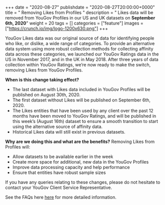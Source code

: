 +++
date = "2020-08-27"
publishdate = "2020-08-27T20:00:00+0000"
title = " Removing Likes from Profiles "
description = " Likes data will be removed from YouGov Profiles in our US and UK datasets on **September 6th, 2020**"
weight = 20
tags = []
categories = ["feature"]
images = ["https://crunch.io/img/logo-1200x630.png"]
+++


YouGov Likes data was our original source of data for identifying people who like, or dislike, a wide range of categories. To provide an alternative data system using more robust collection methods for collecting affinity data across these categories, we launched our YouGov Ratings data in the US in November 2017, and in the UK in May 2018. After three years of data collection within YouGov Ratings, we’re now ready to make the switch, removing Likes from YouGov Profiles.


**When is this change taking effect?** 
- The last dataset with Likes data included in YouGov Profiles will be published on August 30th, 2020. 
- The first dataset without Likes will be published on September 6th, 2020.
- The Likes entities that have been used by any client over the past 12 months have been moved to YouGov Ratings, and will be published in this week’s (August 16th) dataset to ensure a smooth transition to start using the alternative source of affinity data.
- Historical Likes data will still exist in previous datasets.

**Why are we doing this and what are the benefits?**
Removing Likes from Profiles will:
- Allow datasets to be available earlier in the week
- Create more space for additional, new data in the YouGov Profiles
- Improve data processing capacity and help performance 
- Ensure that entities have robust sample sizes

If you have any queries relating to these changes, please do not hesitate to contact your YouGov Client Service Representative. 

See the FAQs here <a href="content/images/YG Profiles - Removal of Likes.pdf" target="blank">here</a> for more detailed information.
